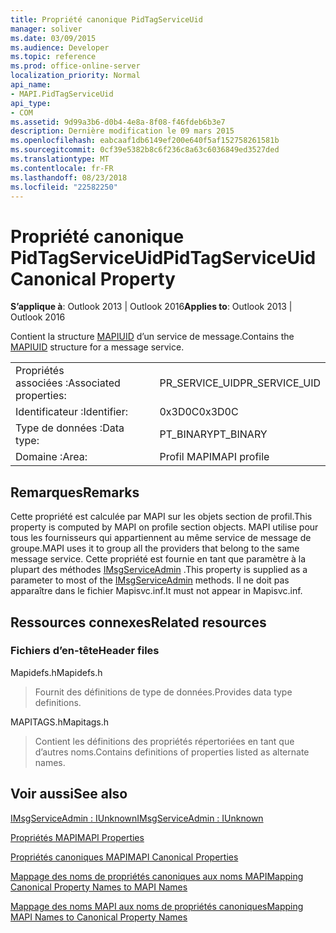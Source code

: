 ```yaml
---
title: Propriété canonique PidTagServiceUid
manager: soliver
ms.date: 03/09/2015
ms.audience: Developer
ms.topic: reference
ms.prod: office-online-server
localization_priority: Normal
api_name:
- MAPI.PidTagServiceUid
api_type:
- COM
ms.assetid: 9d99a3b6-d0b4-4e8a-8f08-f46fdeb6b3e7
description: Dernière modification le 09 mars 2015
ms.openlocfilehash: eabcaaf1db6149ef200e640f5af152758261581b
ms.sourcegitcommit: 0cf39e5382b8c6f236c8a63c6036849ed3527ded
ms.translationtype: MT
ms.contentlocale: fr-FR
ms.lasthandoff: 08/23/2018
ms.locfileid: "22582250"
---
```

# <a name="pidtagserviceuid-canonical-property"></a><span data-ttu-id="4e49f-103">Propriété canonique PidTagServiceUid</span><span class="sxs-lookup"><span data-stu-id="4e49f-103">PidTagServiceUid Canonical Property</span></span>

  
  
<span data-ttu-id="4e49f-104">**S’applique à**: Outlook 2013 | Outlook 2016</span><span class="sxs-lookup"><span data-stu-id="4e49f-104">**Applies to**: Outlook 2013 | Outlook 2016</span></span> 
  
<span data-ttu-id="4e49f-105">Contient la structure [MAPIUID](mapiuid.md) d’un service de message.</span><span class="sxs-lookup"><span data-stu-id="4e49f-105">Contains the [MAPIUID](mapiuid.md) structure for a message service.</span></span> 
  
|||
|:-----|:-----|
|<span data-ttu-id="4e49f-106">Propriétés associées :</span><span class="sxs-lookup"><span data-stu-id="4e49f-106">Associated properties:</span></span>  <br/> |<span data-ttu-id="4e49f-107">PR_SERVICE_UID</span><span class="sxs-lookup"><span data-stu-id="4e49f-107">PR_SERVICE_UID</span></span>  <br/> |
|<span data-ttu-id="4e49f-108">Identificateur :</span><span class="sxs-lookup"><span data-stu-id="4e49f-108">Identifier:</span></span>  <br/> |<span data-ttu-id="4e49f-109">0x3D0C</span><span class="sxs-lookup"><span data-stu-id="4e49f-109">0x3D0C</span></span>  <br/> |
|<span data-ttu-id="4e49f-110">Type de données :</span><span class="sxs-lookup"><span data-stu-id="4e49f-110">Data type:</span></span>  <br/> |<span data-ttu-id="4e49f-111">PT_BINARY</span><span class="sxs-lookup"><span data-stu-id="4e49f-111">PT_BINARY</span></span>  <br/> |
|<span data-ttu-id="4e49f-112">Domaine :</span><span class="sxs-lookup"><span data-stu-id="4e49f-112">Area:</span></span>  <br/> |<span data-ttu-id="4e49f-113">Profil MAPI</span><span class="sxs-lookup"><span data-stu-id="4e49f-113">MAPI profile</span></span>  <br/> |
   
## <a name="remarks"></a><span data-ttu-id="4e49f-114">Remarques</span><span class="sxs-lookup"><span data-stu-id="4e49f-114">Remarks</span></span>

<span data-ttu-id="4e49f-115">Cette propriété est calculée par MAPI sur les objets section de profil.</span><span class="sxs-lookup"><span data-stu-id="4e49f-115">This property is computed by MAPI on profile section objects.</span></span> <span data-ttu-id="4e49f-116">MAPI utilise pour tous les fournisseurs qui appartiennent au même service de message de groupe.</span><span class="sxs-lookup"><span data-stu-id="4e49f-116">MAPI uses it to group all the providers that belong to the same message service.</span></span> <span data-ttu-id="4e49f-117">Cette propriété est fournie en tant que paramètre à la plupart des méthodes [IMsgServiceAdmin](imsgserviceadminiunknown.md) .</span><span class="sxs-lookup"><span data-stu-id="4e49f-117">This property is supplied as a parameter to most of the [IMsgServiceAdmin](imsgserviceadminiunknown.md) methods.</span></span> <span data-ttu-id="4e49f-118">Il ne doit pas apparaître dans le fichier Mapisvc.inf.</span><span class="sxs-lookup"><span data-stu-id="4e49f-118">It must not appear in Mapisvc.inf.</span></span> 
  
## <a name="related-resources"></a><span data-ttu-id="4e49f-119">Ressources connexes</span><span class="sxs-lookup"><span data-stu-id="4e49f-119">Related resources</span></span>

### <a name="header-files"></a><span data-ttu-id="4e49f-120">Fichiers d’en-tête</span><span class="sxs-lookup"><span data-stu-id="4e49f-120">Header files</span></span>

<span data-ttu-id="4e49f-121">Mapidefs.h</span><span class="sxs-lookup"><span data-stu-id="4e49f-121">Mapidefs.h</span></span>
  
> <span data-ttu-id="4e49f-122">Fournit des définitions de type de données.</span><span class="sxs-lookup"><span data-stu-id="4e49f-122">Provides data type definitions.</span></span>
    
<span data-ttu-id="4e49f-123">MAPITAGS.h</span><span class="sxs-lookup"><span data-stu-id="4e49f-123">Mapitags.h</span></span>
  
> <span data-ttu-id="4e49f-124">Contient les définitions des propriétés répertoriées en tant que d’autres noms.</span><span class="sxs-lookup"><span data-stu-id="4e49f-124">Contains definitions of properties listed as alternate names.</span></span>
    
## <a name="see-also"></a><span data-ttu-id="4e49f-125">Voir aussi</span><span class="sxs-lookup"><span data-stu-id="4e49f-125">See also</span></span>



[<span data-ttu-id="4e49f-126">IMsgServiceAdmin : IUnknown</span><span class="sxs-lookup"><span data-stu-id="4e49f-126">IMsgServiceAdmin : IUnknown</span></span>](imsgserviceadminiunknown.md)


[<span data-ttu-id="4e49f-127">Propriétés MAPI</span><span class="sxs-lookup"><span data-stu-id="4e49f-127">MAPI Properties</span></span>](mapi-properties.md)
  
[<span data-ttu-id="4e49f-128">Propriétés canoniques MAPI</span><span class="sxs-lookup"><span data-stu-id="4e49f-128">MAPI Canonical Properties</span></span>](mapi-canonical-properties.md)
  
[<span data-ttu-id="4e49f-129">Mappage des noms de propriétés canoniques aux noms MAPI</span><span class="sxs-lookup"><span data-stu-id="4e49f-129">Mapping Canonical Property Names to MAPI Names</span></span>](mapping-canonical-property-names-to-mapi-names.md)
  
[<span data-ttu-id="4e49f-130">Mappage des noms MAPI aux noms de propriétés canoniques</span><span class="sxs-lookup"><span data-stu-id="4e49f-130">Mapping MAPI Names to Canonical Property Names</span></span>](mapping-mapi-names-to-canonical-property-names.md)

